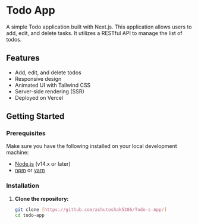 # Todo App

A simple Todo application built with Next.js. This application allows users to add, edit, and delete tasks. It utilizes a RESTful API to manage the list of todos.

## Features

- Add, edit, and delete todos
- Responsive design
- Animated UI with Tailwind CSS
- Server-side rendering (SSR)
- Deployed on Vercel


## Getting Started

### Prerequisites

Make sure you have the following installed on your local development machine:

- [Node.js](https://nodejs.org/) (v14.x or later)
- [npm](https://www.npmjs.com/) or [yarn](https://yarnpkg.com/)

### Installation

1. **Clone the repository:**

   ```bash
   git clone [https://github.com/ashutoshak5386/Todo-s-App/]
   cd todo-app

